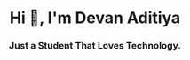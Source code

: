 <h1 align="center">Hi 👋, I'm Devan Aditiya</h1>
<h3 align="center">Just a Student That Loves Technology.</h3>
